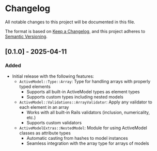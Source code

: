 # Changelog

All notable changes to this project will be documented in this file.

The format is based on [Keep a Changelog](https://keepachangelog.com/en/1.1.0/),
and this project adheres to [Semantic Versioning](https://semver.org/spec/v2.0.0.html).

## [0.1.0] - 2025-04-11

### Added
- Initial release with the following features:
  - `ActiveModel::Type::Array`: Type for handling arrays with properly typed elements
    - Supports all built-in ActiveModel types as element types
    - Supports custom types including nested models
  - `ActiveModel::Validations::ArrayValidator`: Apply any validator to each element in an array
    - Works with all built-in Rails validators (inclusion, numericality, etc.)
    - Supports custom validators
  - `ActiveModelExtras::NestedModel`: Module for using ActiveModel classes as attribute types
    - Automatic casting from hashes to model instances
    - Seamless integration with the array type for arrays of models
